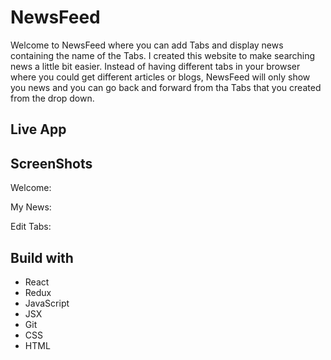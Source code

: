 # NewsFeed

Welcome to NewsFeed where you can add Tabs and display news containing the name of the Tabs. I created this website to make searching news a little bit easier. Instead of having different tabs in your browser where you could get different articles or blogs, NewsFeed will only show you news and you can go back and forward from tha Tabs that you created from the drop down.

## Live App



## ScreenShots

Welcome:


My News:


Edit Tabs:


## Build with
* React
* Redux
* JavaScript
* JSX
* Git
* CSS
* HTML